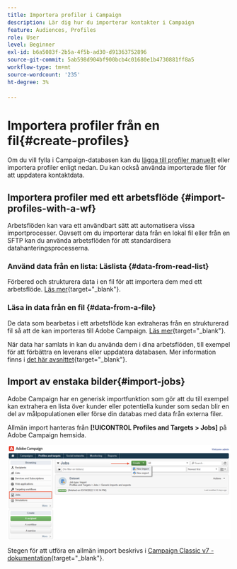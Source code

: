 ```yaml
---
title: Importera profiler i Campaign
description: Lär dig hur du importerar kontakter i Campaign
feature: Audiences, Profiles
role: User
level: Beginner
exl-id: b6a5083f-2b5a-4f5b-ad30-d91363752896
source-git-commit: 5ab598d904bf900bcb4c01680e1b4730881ff8a5
workflow-type: tm+mt
source-wordcount: '235'
ht-degree: 3%

---
```


# Importera profiler från en fil{#create-profiles}

Om du vill fylla i Campaign-databasen kan du [lägga till profiler manuellt](create-profiles.md) eller importera profiler enligt nedan. Du kan också använda importerade filer för att uppdatera kontaktdata.

## Importera profiler med ett arbetsflöde {#import-profiles-with-a-wf}

Arbetsflöden kan vara ett användbart sätt att automatisera vissa importprocesser. Oavsett om du importerar data från en lokal fil eller från en SFTP kan du använda arbetsflöden för att standardisera datahanteringsprocesserna.

### Använd data från en lista: Läslista {#data-from-read-list}

Förbered och strukturera data i en fil för att importera dem med ett arbetsflöde. [Läs mer](https://experienceleague.adobe.com/docs/campaign/automation/workflows/wf-activities/targeting-activities/read-list.html){target="_blank"}.

### Läsa in data från en fil {#data-from-a-file}

De data som bearbetas i ett arbetsflöde kan extraheras från en strukturerad fil så att de kan importeras till Adobe Campaign. [Läs mer](https://experienceleague.adobe.com/docs/campaign/automation/workflows/wf-activities/action-activities/data-loading--file-.html){target="_blank"}.

När data har samlats in kan du använda dem i dina arbetsflöden, till exempel för att förbättra en leverans eller uppdatera databasen. Mer information finns i [det här avsnittet](https://experienceleague.adobe.com/docs/campaign/automation/workflows/introduction/use-workflow-data.html){target="_blank"}.

## Import av enstaka bilder{#import-jobs}

Adobe Campaign har en generisk importfunktion som gör att du till exempel kan extrahera en lista över kunder eller potentiella kunder som sedan blir en del av målpopulationen eller förse din databas med data från externa filer.

Allmän import hanteras från **[!UICONTROL Profiles and Targets > Jobs]** på Adobe Campaign hemsida.

![](assets/new-import-job.png)

Stegen för att utföra en allmän import beskrivs i [Campaign Classic v7 - dokumentation](https://experienceleague.adobe.com/docs/campaign-classic/using/getting-started/importing-and-exporting-data/generic-imports-exports/about-generic-imports-exports.html){target="_blank"}.
